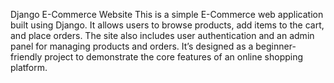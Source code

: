 Django E-Commerce Website
This is a simple E-Commerce web application built using Django. 
It allows users to browse products, add items to the cart, and place orders. 
The site also includes user authentication and an admin panel for managing products and orders.
It’s designed as a beginner-friendly project to demonstrate the core features of an online shopping platform.
